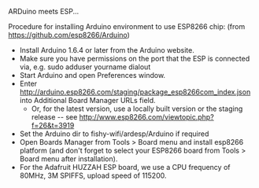 ARDuino meets ESP...

Procedure for installing Arduino environment to use ESP8266 chip: (from
https://github.com/esp8266/Arduino)

- Install Arduino 1.6.4 or later from the Arduino website.
- Make sure you have permissions on the port that the ESP is connected via,
  e.g. sudo adduser yourname dialout
- Start Arduino and open Preferences window.
- Enter http://arduino.esp8266.com/staging/package_esp8266com_index.json into
  Additional Board Manager URLs field.
  - Or, for the latest version, use a locally built version or the staging
    release -- see http://www.esp8266.com/viewtopic.php?f=26&t=3919
- Set the Arduino dir to fishy-wifi/ardesp/Arduino if required
- Open Boards Manager from Tools > Board menu and install esp8266 platform
  (and don't forget to select your ESP8266 board from Tools > Board menu after
  installation).
- For the Adafruit HUZZAH ESP board, we use a CPU frequency of 80MHz, 3M SPIFFS,
  upload speed of 115200.


